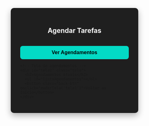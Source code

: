 <!DOCTYPE html>
<html lang="pt-BR">
<head>
  <meta charset="UTF-8">
  <title>Agendamento de Tarefas</title>
  <style>
    * {
      box-sizing: border-box;
    }

    body {
      margin: 0;
      padding: 0;
      font-family: 'Segoe UI', sans-serif;
      background: #121212;
      color: #ffffff;
      display: flex;
      justify-content: center;
      align-items: center;
      min-height: 100vh;
    }

    .container {
      width: 100%;
      max-width: 500px;
      background: #1f1f1f;
      border-radius: 10px;
      box-shadow: 0 8px 20px rgba(0, 0, 0, 0.3);
      padding: 30px;
      margin: 20px;
    }

    h2 {
      text-align: center;
      color: #f9f9f9;
    }

    .tela {
      display: none;
    }

    .ativa {
      display: block;
    }

    button {
      width: 100%;
      padding: 12px;
      margin-top: 16px;
      border: none;
      border-radius: 8px;
      font-size: 1rem;
      background-color: #03dac5;
      color: #000;
      font-weight: bold;
      cursor: pointer;
    }

    button:hover {
      background-color: #018786;
    }

    ul {
      list-style: none;
      padding: 0;
      margin-top: 20px;
    }

    li {
      background: #2c2c2c;
      margin: 8px 0;
      padding: 10px;
      border-radius: 8px;
      display: flex;
      justify-content: space-between;
      align-items: center;
      flex-wrap: wrap;
    }

    .task-label {
      font-size: 1rem;
      font-weight: 500;
      text-align: left;
    }

    .task-checkbox {
      transform: scale(1.3);
    }

    .delete-icon {
      margin-left: 10px;
      cursor: pointer;
      color: #ff6b6b;
      font-weight: bold;
    }

    .delete-icon:hover {
      color: #ff4d4d;
    }

    .back-btn {
      background-color: #ff6b6b;
      color: white;
    }

    .back-btn:hover {
      background-color: #c0392b;
    }

    .form-agendar {
      margin-top: 10px;
      width: 100%;
    }

    .form-agendar input,
    .form-agendar select {
      width: 100%;
      padding: 8px;
      margin: 6px 0;
      border: 1px solid #ccc;
      border-radius: 6px;
      font-size: 0.9rem;
    }
  </style>
</head>
<body>
  <div class="container">
    <!-- Tela principal -->
    <div id="tela1" class="tela ativa">
      <h2>Agendar Tarefas</h2>
      <ul id="listaTarefas"></ul>
      <button onclick="mostrarAgendamentos(); mudarTela('tela2')">Ver Agendamentos</button>
    </div>

    <!-- Tela de agendamentos -->
    <div id="tela2" class="tela">
      <h2>Agendamentos Atuais</h2>
      <ul id="listaAgendamentos"></ul>
      <button class="back-btn" onclick="mudarTela('tela1')">Voltar ao Início</button>
    </div>
  </div>

  <script>
    const tarefas = ["DATASHOW", "LIVE", "MESA DE SOM", "APOIO"];
    const diasValidos = ["Domingo","Segunda","Terça","Quarta","Quinta","Sexta","Sábado"];
    let agendamentos = [];

    function carregarAgendamentos() {
      const data = localStorage.getItem("agendamentos");
      agendamentos = data ? JSON.parse(data) : [];
    }

    function salvarAgendamentos() {
      localStorage.setItem("agendamentos", JSON.stringify(agendamentos));
    }

    function limparAgendamentosExpirados() {
      const agora = Date.now();
      agendamentos = agendamentos.filter(ag => {
        const agTime = new Date(ag.timestamp).getTime();
        return agora < agTime + 4 * 60 * 60 * 1000;
      });
      salvarAgendamentos();
    }

    function atualizarListaTarefas() {
      limparAgendamentosExpirados();
      const lista = document.getElementById("listaTarefas");
      lista.innerHTML = "";
      tarefas.forEach((nomeTarefa) => {
        const li = document.createElement("li");
        const label = document.createElement("span");
        label.className = "task-label";
        label.textContent = nomeTarefa;
        const checkbox = document.createElement("input");
        checkbox.type = "checkbox";
        checkbox.className = "task-checkbox";
        const estaAgendada = agendamentos.some(ag => ag.tarefa === nomeTarefa);
        checkbox.checked = estaAgendada;
        checkbox.disabled = estaAgendada;
        li.appendChild(label);
        li.appendChild(checkbox);
        lista.appendChild(li);

        checkbox.onchange = function () {
          if (checkbox.checked) {
            const form = criarFormAgendamento(nomeTarefa, checkbox);
            li.appendChild(form);
          }
        };
      });
    }

    function criarFormAgendamento(nomeTarefa, checkbox) {
      const form = document.createElement("div");
      form.className = "form-agendar";
      const inputNome = document.createElement("input");
      inputNome.placeholder = "Seu nome";

      const selectDia = document.createElement("select");
      diasValidos.forEach(dia => {
        const opt = document.createElement("option");
        opt.value = dia;
        opt.textContent = dia;
        selectDia.appendChild(opt);
      });

      const selectPeriodo = document.createElement("select");
      ["Manhã", "Noite"].forEach(p => {
        const opt = document.createElement("option");
        opt.value = p;
        opt.textContent = p;
        selectPeriodo.appendChild(opt);
      });

      const btnConfirmar = document.createElement("button");
      btnConfirmar.textContent = "Confirmar Agendamento";
      btnConfirmar.onclick = function () {
        if (!inputNome.value) {
          alert("Digite seu nome!");
          return;
        }

        const diaSemana = selectDia.value;
        const periodo = selectPeriodo.value;
        const hoje = new Date();
        const indiceHoje = hoje.getDay();
        const indiceEscolhido = diasValidos.indexOf(diaSemana);
        let diasParaSomar = indiceEscolhido - indiceHoje;
        if (diasParaSomar <= 0) diasParaSomar += 7;

        const dataAgendada = new Date();
        dataAgendada.setDate(hoje.getDate() + diasParaSomar);
        if (periodo === "Manhã") {
          dataAgendada.setHours(9, 0, 0);
        } else {
          dataAgendada.setHours(diaSemana === "Domingo" ? 18 : 19, 0, 0);
        }

        const novoAgendamento = {
          tarefa: nomeTarefa,
          diaSemana,
          periodo,
          nome: inputNome.value,
          dataHora: dataAgendada.toLocaleString("pt-BR"),
          timestamp: dataAgendada.getTime()
        };

        agendamentos.push(novoAgendamento);
        salvarAgendamentos();
        alert("Tarefa agendada com sucesso!");
        atualizarListaTarefas();
      };

      form.appendChild(inputNome);
      form.appendChild(selectDia);
      form.appendChild(selectPeriodo);
      form.appendChild(btnConfirmar);
      return form;
    }

    function mostrarAgendamentos() {
      limparAgendamentosExpirados();
      const lista = document.getElementById("listaAgendamentos");
      lista.innerHTML = "";

      if (agendamentos.length === 0) {
        lista.innerHTML = "<li>Nenhum agendamento disponível.</li>";
        return;
      }

      agendamentos.forEach((ag, index) => {
        const li = document.createElement("li");
        const linha1 = document.createElement("div");
        linha1.textContent = `${ag.nome} – ${ag.tarefa}`;
        const excluir = document.createElement("span");
        excluir.className = "delete-icon";
        excluir.innerHTML = "🗑️";
        excluir.title = "Excluir agendamento";
        excluir.onclick = function () {
          if (confirm("Tem certeza que deseja excluir este agendamento?")) {
            agendamentos.splice(index, 1);
            salvarAgendamentos();
            mostrarAgendamentos();
            atualizarListaTarefas();
          }
        };
        linha1.appendChild(excluir);
        const linha2 = document.createElement("div");
        linha2.textContent = `📅 ${ag.diaSemana} (${ag.periodo}) – 🕒 ${ag.dataHora}`;
        li.appendChild(linha1);
        li.appendChild(linha2);
        lista.appendChild(li);
      });
    }

    function mudarTela(telaId) {
      document.querySelectorAll(".tela").forEach(tela => tela.classList.remove("ativa"));
      document.getElementById(telaId).classList.add("ativa");
    }

    carregarAgendamentos();
    atualizarListaTarefas();
  </script>
</body>
</html>
